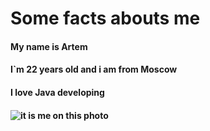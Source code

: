 # Some facts abouts me

 #### My name is Artem
 
 #### I`m 22 years old and i am from Moscow

 #### I love Java developing

 #### ![it is me on this photo](https://emdigital.ru/instagram?account=zartem2001&view=photo&post=CXG4LXYsJoo)


